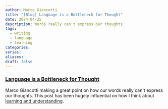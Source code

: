 ```yaml
---
author: Marco Giancotti
title: "[Blog] Language is a Bottleneck for Thought"
date: 2024-04-25
description: Words really can't express our thoughts.
tags:
  - writing
  - language
  - learning
categories: 
series: 
aliases: 
draft: false
---
```

### [Language is a Bottleneck for Thought](https://aethermug.com/posts/language-is-a-bottleneck-for-thought)
Marco Giancotti making a great point on how our words really can't express our thoughts. This post has been hugely influential on how I think about [learning and understanding](/blog/blog/knowing_vs_understanding).